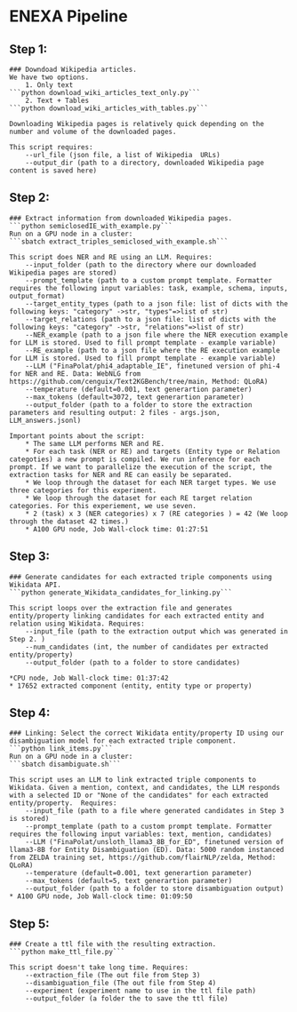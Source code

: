 # ENEXA Pipeline
## Step 1:
    ### Downdoad Wikipedia articles. 
    We have two options. 
        1. Only text
    ```python download_wiki_articles_text_only.py```
        2. Text + Tables
    ```python download_wiki_articles_with_tables.py```
    
    Downloading Wikipedia pages is relatively quick depending on the number and volume of the downloaded pages.

    This script requires:
        --url_file (json file, a list of Wikipedia  URLs)
        --output_dir (path to a directory, downloaded Wikipedia page content is saved here)

## Step 2:
    ### Extract information from downloaded Wikipedia pages.
    ```python semiclosedIE_with_example.py```
    Run on a GPU node in a cluster:
    ```sbatch extract_triples_semiclosed_with_example.sh```

    This script does NER and RE using an LLM. Requires:
        --input_folder (path to the directory where our downloaded Wikipedia pages are stored)
        --prompt_template (path to a custom prompt template. Formatter requires the following input variables: task, example, schema, inputs, output_format)
        --target_entity_types (path to a json file: list of dicts with the following keys: "category" ->str, "types"=>list of str)
        --target_relations (path to a json file: list of dicts with the following keys: "category" ->str, "relations"=>list of str)
        --NER_example (path to a json file where the NER execution example for LLM is stored. Used to fill prompt template - example variable)
        --RE_example (path to a json file where the RE execution example for LLM is stored. Used to fill prompt template - example variable)
        --LLM ("FinaPolat/phi4_adaptable_IE", finetuned version of phi-4 for NER and RE. Data: WebNLG from https://github.com/cenguix/Text2KGBench/tree/main, Method: QLoRA)
        --temperature (default=0.001, text generartion parameter)
        --max_tokens (default=3072, text generartion parameter)
        --output_folder (path to a folder to store the extraction parameters and resulting output: 2 files - args.json, LLM_answers.jsonl)
    
    Important points about the script:
        * The same LLM performs NER and RE. 
        * For each task (NER or RE) and targets (Entity type or Relation categoties) a new prompt is compiled. We run inference for each prompt. If we want to parallelize the execution of the script, the extraction tasks for NER and RE can easily be separated.
        * We loop through the dataset for each NER target types. We use three categories for this experiment.
        * We loop through the dataset for each RE target relation categories. For this experiement, we use seven. 
        * 2 (task) x 3 (NER categories) x 7 (RE categories ) = 42 (We loop through the dataset 42 times.) 
        * A100 GPU node, Job Wall-clock time: 01:27:51

## Step 3:
    ### Generate candidates for each extracted triple components using Wikidata API.
    ```python generate_Wikidata_candidates_for_linking.py```

    This script loops over the extraction file and generates entity/property linking candidates for each extracted entity and relation using Wikidata. Requires:
        --input_file (path to the extraction output which was generated in Step 2. )
        --num_candidates (int, the number of candidates per extracted entity/property)
        --output_folder (path to a folder to store candidates)

    *CPU node, Job Wall-clock time: 01:37:42
    * 17652 extracted component (entity, entity type or property)
        

## Step 4:
    ### Linking: Select the correct Wikidata entity/property ID using our disambiguation model for each extracted triple component. 
    ```python link_items.py```
    Run on a GPU node in a cluster:
    ```sbatch disambiguate.sh```
    
    This script uses an LLM to link extracted triple components to Wikidata. Given a mention, context, and candidates, the LLM responds with a selected ID or "None of the candidates" for each extracted entity/property.  Requires:
        --input_file (path to a file where generated candidates in Step 3 is stored)
        --prompt_template (path to a custom prompt template. Formatter requires the following input variables: text, mention, candidates)
        --LLM ("FinaPolat/unsloth_llama3_8B_for_ED", finetuned version of llama3-8B for Entity Disambiguation (ED). Data: 5000 random instanced from ZELDA training set, https://github.com/flairNLP/zelda, Method: QLoRA)
        --temperature (default=0.001, text generartion parameter)
        --max_tokens (default=5, text generartion parameter)
        --output_folder (path to a folder to store disambiguation output)
    * A100 GPU node, Job Wall-clock time: 01:09:50

## Step 5: 
    ### Create a ttl file with the resulting extraction. 
    ```python make_ttl_file.py```

    This script doesn't take long time. Requires:
        --extraction_file (The out file from Step 3)
        --disambiguation_file (The out file from Step 4)
        --experiment (experiment name to use in the ttl file path)
        --output_folder (a folder the to save the ttl file)
    



